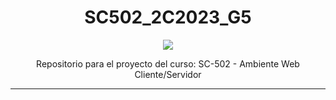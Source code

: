 <div align="center">
  <h1> SC502_2C2023_G5 </h1>
  <figure>
  <img src="https://logos-download.com/wp-content/uploads/2016/09/PHP_logo.png">
  </figure>
  <p>  Repositorio para el proyecto del curso: SC-502 - Ambiente Web Cliente/Servidor</p>
  </div>
<hr>
